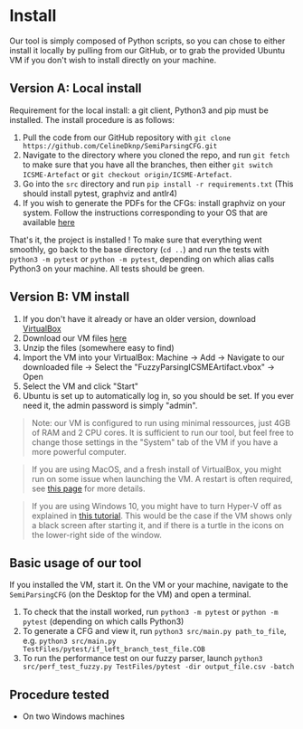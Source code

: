 # Install

Our tool is simply composed of Python scripts, so you can chose to either install it locally by pulling from our GitHub, or to grab the provided Ubuntu VM if you don't wish to install directly on your machine.

## Version A: Local install
Requirement for the local install: a git client, Python3 and pip must be installed. The install procedure is as follows:

1. Pull the code from our GitHub repository with `git clone https://github.com/CelineDknp/SemiParsingCFG.git`
2. Navigate to the directory where you cloned the repo, and run `git fetch` to make sure that you have all the branches, then either `git switch ICSME-Artefact` or `git checkout origin/ICSME-Artefact`.
3. Go into the `src` directory and run `pip install -r requirements.txt` (This should install pytest, graphviz and antlr4)
4. If you wish to generate the PDFs for the CFGs: install graphviz on your system. Follow the instructions corresponding to your OS that are available [here](https://graphviz.org/download/)

That's it, the project is installed ! To make sure that everything went smoothly, go back to the base directory (`cd ..`) and run the tests with `python3 -m pytest` or `python -m pytest`, depending on which alias calls Python3 on your machine. All tests should be green.


## Version B: VM install

1. If you don't have it already or have an older version, download [VirtualBox](https://www.virtualbox.org/wiki/Downloads)
2. Download our VM files [here](https://zenodo.org/deposit/6806075)
3. Unzip the files (somewhere easy to find)
4. Import the VM into your VirtualBox: Machine -> Add -> Navigate to our downloaded file -> Select the "FuzzyParsingICSMEArtifact.vbox" -> Open
5. Select the VM and click "Start"
6. Ubuntu is set up to automatically log in, so you should be set. If you ever need it, the admin password is simply "admin".
>Note: our VM is configured to run using minimal ressources, just 4GB of RAM and 2 CPU cores. It is sufficient to run our tool, but feel free to change those settings in the "System" tab of the VM if you have a more powerful computer.

>If you are using MacOS, and a fresh install of VirtualBox, you might run on some issue when launching the VM. A restart is often required, see [this page](https://www.howtogeek.com/658047/how-to-fix-virtualboxs-%E2%80%9Ckernel-driver-not-installed-rc-1908-error/) for more details.

>If you are using Windows 10, you might have to turn Hyper-V off as explained in [this tutorial](https://forums.virtualbox.org/viewtopic.php?f=25&t=99390). This would be the case if the VM shows only a black screen after starting it, and if there is a turtle in the icons on the lower-right side of the window. 

## Basic usage of our tool

If you installed the VM, start it. On the VM or your machine, navigate to the `SemiParsingCFG` (on the Desktop for the VM) and open a terminal.

1. To check that the install worked, run `python3 -m pytest` or `python -m pytest` (depending on which calls Python3)
2. To generate a CFG and view it, run `python3 src/main.py path_to_file`, e.g. `python3 src/main.py TestFiles/pytest/if_left_branch_test_file.COB`
3. To run the performance test on our fuzzy parser, launch `python3 src/perf_test_fuzzy.py TestFiles/pytest -dir output_file.csv -batch`

## Procedure tested
- On two Windows machines
